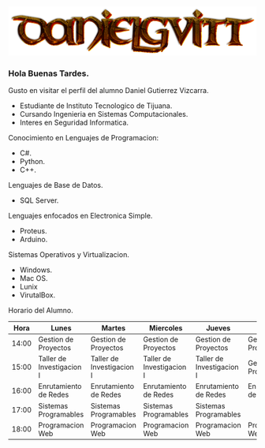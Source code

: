 ![](CoolText.png)

### Hola Buenas Tardes.

Gusto en visitar el perfil del alumno Daniel Gutierrez Vizcarra.

- Estudiante de Instituto Tecnologico de Tijuana.
- Cursando Ingenieria en Sistemas Computacionales.
- Interes en Seguridad Informatica.

Conocimiento en Lenguajes de Programacion:

- C#. 
- Python.
- C++.

Lenguajes de Base de Datos.

- SQL Server.

Lenguajes enfocados en Electronica Simple. 

- Proteus.
- Arduino.

Sistemas Operativos y Virtualizacion.

- Windows.
- Mac OS.
- Lunix 
- VirutalBox.

Horario del Alumno.

| Hora  | Lunes                      | Martes                     | Miercoles                  | Jueves                     | Viernes                    |
|-------|----------------------------|----------------------------|----------------------------|----------------------------|----------------------------|
| 14:00 | Gestion de Proyectos       | Gestion de Proyectos       | Gestion de Proyectos       | Gestion de Proyectos       | Gestion de Proyectos       |
| 15:00 | Taller de Investigacion I  | Taller de Investigacion I  | Taller de Investigacion I  | Taller de Investigacion I  | Gestion de Proyectos       |
| 16:00 | Enrutamiento de Redes      | Enrutamiento de Redes      | Enrutamiento de Redes      | Enrutamiento de Redes      | Enrutamiento de Redes      |
| 17:00 | Sistemas Programables      | Sistemas Programables      | Sistemas Programables      | Sistemas Programables      |                            |
| 18:00 | Programacion Web           | Programacion Web           | Programacion Web           | Programacion Web           | Programacion Web           |
